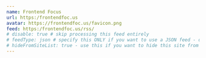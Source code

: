 ```yaml
---
name: Frontend Focus
url: https:/frontendfoc.us
avatar: https://frontendfoc.us/favicon.png
feed: https:/frontendfoc.us/rss/
# disable: true # skip processing this feed entirely
# feedType: json # specify this ONLY if you want to use a JSON feed - defaults to RSS / Atom
# hideFromSiteList: true - use this if you want to hide this site from the list of sites on this page: https://eleventy-m10y.lkmt.us/sites/
---
```

